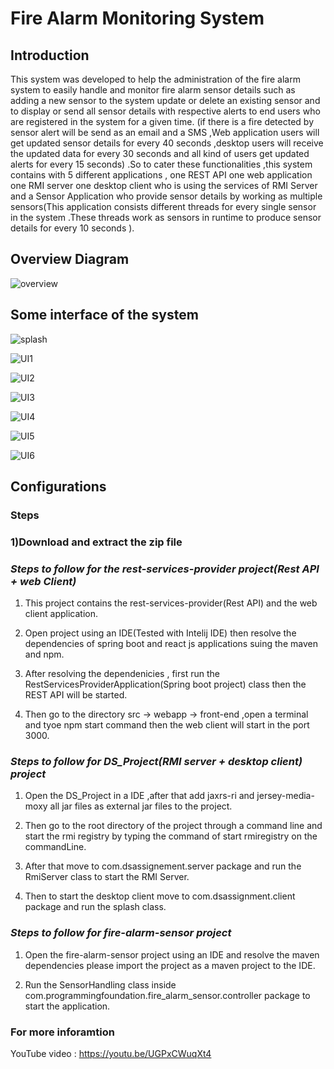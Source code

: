 # Fire Alarm Monitoring System

## Introduction

This system was developed to help the administration of the fire alarm system to easily handle and monitor fire alarm sensor details such as adding a new sensor to the system update or delete an existing sensor and to display or send all sensor details with respective alerts to end users who are registered in the system for a given time. (if there is a fire detected by sensor alert will be send as an email and a SMS ,Web application users will get updated sensor details for every 40 seconds ,desktop users will receive the updated data for every 30 seconds and all kind of users get updated alerts for every 15 seconds) .So to cater these functionalities ,this system contains with 5 different applications , one REST API one web application one RMI server one desktop client who is using the services of RMI Server and a Sensor Application who provide sensor details by working as multiple sensors(This application consists different threads for every single sensor in the system .These threads work as sensors in runtime to produce sensor details for every 10 seconds ).

## Overview Diagram

![overview](https://user-images.githubusercontent.com/61576355/87778008-2314fd00-c848-11ea-93c3-f8a18edca1ce.jpg)

## Some interface of the system

![splash](https://user-images.githubusercontent.com/61576355/87778021-27411a80-c848-11ea-873c-5023220dcd08.png)

![UI1](https://user-images.githubusercontent.com/61576355/87778049-31fbaf80-c848-11ea-883c-21795152e289.png)

![UI2](https://user-images.githubusercontent.com/61576355/87778015-25775700-c848-11ea-9145-5e4b27fc4c9f.png)

![UI3](https://user-images.githubusercontent.com/61576355/87777999-1f817600-c848-11ea-8917-3487f360e71a.png)

![UI4](https://user-images.githubusercontent.com/61576355/87778051-345e0980-c848-11ea-87e1-45630139306c.png)

![UI5](https://user-images.githubusercontent.com/61576355/87778038-2c9e6500-c848-11ea-9c69-6a76563ed040.png)

![UI6](https://user-images.githubusercontent.com/61576355/87778029-2ad4a180-c848-11ea-8a54-176faeb4c68b.png)

## Configurations

### Steps

### 1)Download and extract the zip file

### *Steps to follow for the rest-services-provider project(Rest API + web Client)*

1. This project contains the rest-services-provider(Rest API) and the web client application.<br/>

2. Open project using an IDE(Tested with Intelij IDE) then resolve the dependencies of spring boot and react js applications suing the maven and npm.<br/>

3. After resolving the dependenicies , first run the RestServicesProviderApplication(Spring boot project) class then the REST API will be started.<br/>

4. Then go to the  directory src -> webapp -> front-end ,open a terminal and tyoe npm start command then the web client will start in the port 3000.<br/>
 
### *Steps to follow for DS_Project(RMI server + desktop client)  project*

1. Open the DS_Project in a IDE ,after that add jaxrs-ri and jersey-media-moxy all jar files as external jar files to the project.<br/>

2. Then go to the root directory of the project through a command line and start the rmi registry by typing the command of start rmiregistry on the commandLine.<br/>

3. After that move to com.dsassignement.server package and run the RmiServer class to start the RMI Server.<br/>

4. Then to start the desktop client move to com.dsassignment.client package and run the splash class.

### *Steps to follow for fire-alarm-sensor  project*

1. Open the fire-alarm-sensor project using an IDE and resolve the maven dependencies please import the project as a maven project to the IDE.<br/>

2. Run the SensorHandling class inside com.programmingfoundation.fire_alarm_sensor.controller package to start the application.

### For more inforamtion

YouTube video : https://youtu.be/UGPxCWuqXt4

